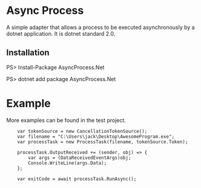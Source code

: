 # Async Process

A simple adapter that allows a process to be executed asynchronously by a dotnet application. It is dotnet standard 2.0. 

## Installation
   
   PS> Install-Package AsyncProcess.Net 

   PS> dotnet add package AsyncProcess.Net

# Example

More examples can be found in the test project. 

```CSharp
    var tokenSource = new CancellationTokenSource();
    var filename = "C:\Users\jack\Desktop\AwesomeProgram.exe";
    var processTask = new ProcessTask(filename, tokenSource.Token);

    processTask.OutputReceived += (sender, obj) => {
        var args = (DataReceivedEventArgs)obj;
        Console.WriteLine(args.Data);
    };
    
    var exitCode = await processTask.RunAsync();
```



